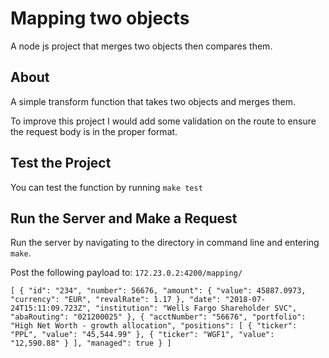# Mapping two objects

A node js project that merges two objects then compares them.

## About

A simple transform function that takes two objects and merges them.

To improve this project I would add some validation on the route to ensure the request body is in the proper format.

## Test the Project

You can test the function by running `make test`

## Run the Server and Make a Request

Run the server by navigating to the directory in command line and entering `make`.

Post the following payload to: `172.23.0.2:4200/mapping/`

`[ { "id": "234", "number": 56676, "amount": { "value": 45887.0973, "currency": "EUR", "revalRate": 1.17 }, "date": "2018-07-24T15:11:09.723Z", "institution": "Wells Fargo Shareholder SVC", "abaRouting": "021200025" }, { "acctNumber": "56676", "portfolio": "High Net Worth - growth allocation", "positions": [ { "ticker": "PPL", "value": "45,544.99" }, { "ticker": "WGF1", "value": "12,590.88" } ], "managed": true } ]`
